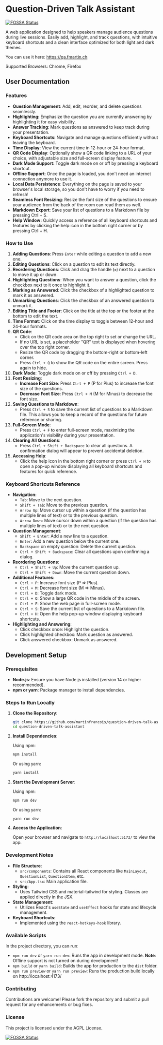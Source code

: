 # Question-Driven Talk Assistant
[![FOSSA Status](https://app.fossa.com/api/projects/git%2Bgithub.com%2Fmartinfrancois%2Fquestion-driven-talk-assistant.svg?type=shield)](https://app.fossa.com/projects/git%2Bgithub.com%2Fmartinfrancois%2Fquestion-driven-talk-assistant?ref=badge_shield)


A web application designed to help speakers manage audience questions during live sessions.
Easily add, highlight, and track questions, with intuitive keyboard shortcuts and a clean interface optimized for both light and dark themes.

You can use it here: https://qa.fmartin.ch

Supported Browsers: Chrome, Firefox

## User Documentation

### Features

- **Question Management**: Add, edit, reorder, and delete questions seamlessly.
- **Highlighting**: Emphasize the question you are currently answering by highlighting it for easy visibility.
- **Answer Tracking**: Mark questions as answered to keep track during your presentation.
- **Keyboard Shortcuts**: Navigate and manage questions efficiently without leaving the keyboard.
- **Time Display**: View the current time in 12-hour or 24-hour format.
- **QR Code Display**: Optionally show a QR code linking to a URL of your choice, with adjustable size and full-screen display feature.
- **Dark Mode Support**: Toggle dark mode on or off by pressing a keyboard shortcut.
- **Offline Support**: Once the page is loaded, you don't need an internet connection anymore to use it.
- **Local Data Persistence**: Everything on the page is saved to your browser's local storage, so you don't have to worry if you need to refresh!
- **Seamless Font Resizing**: Resize the font size of the questions to ensure your audience from the back of the room can read them as well.
- **Markdown Export**: Save your list of questions to a Markdown file by pressing Ctrl + S. 
- **Help Window:** Quickly access a reference of all keyboard shortcuts and features by clicking the help icon in the bottom right corner or by pressing Ctrl + H.

### How to Use

1. **Adding Questions**: Press `Enter` while editing a question to add a new one.
2. **Editing Questions**: Click on a question to edit its text directly.
3. **Reordering Questions**: Click and drag the handle (`≡`) next to a question to move it up or down.
4. **Highlighting Questions**: When you want to answer a question, click the checkbox next to it once to highlight it.
5. **Marking as Answered**: Click the checkbox of a highlighted question to mark it as answered.
6. **Unmarking Questions**: Click the checkbox of an answered question to unmark it.
7. **Editing Title and Footer**: Click on the title at the top or the footer at the bottom to edit the text.
8. **Time Format**: Click on the time display to toggle between 12-hour and 24-hour formats.
9. **QR Code**:
   - Click on the QR code area on the top right to set or change the URL.
   - If no URL is set, a placeholder "QR" text is displayed when hovering over the top right corner.
   - Resize the QR code by dragging the bottom-right or bottom-left corner.
   - Press `Ctrl + Q` to show the QR code on the entire screen. Press again to hide.
10. **Dark Mode**: Toggle dark mode on or off by pressing `Ctrl + D`.
11. **Font Resizing**:
    - **Increase Font Size**: Press `Ctrl + P` (P for Plus) to increase the font size of the questions.
    - **Decrease Font Size**: Press `Ctrl + M` (M for Minus) to decrease the font size.
12. **Saving Questions to Markdown**:
    - Press `Ctrl + S` to save the current list of questions to a Markdown file. This allows you to keep a record of the questions for future reference or sharing.
13. **Full-Screen Mode**:
    - Press `Ctrl + F` to enter full-screen mode, maximizing the application's visibility during your presentation.
14. **Clearing All Questions**:
    - Press `Ctrl + Shift + Backspace` to clear all questions. A confirmation dialog will appear to prevent accidental deletion.
15. **Accessing Help**:
    - Click the help icon in the bottom right corner or press `Ctrl + H` to open a pop-up window displaying all keyboard shortcuts and features for quick reference.

### Keyboard Shortcuts Reference

- **Navigation**:
  - `Tab`: Move to the next question.
  - `Shift + Tab`: Move to the previous question.
  - `Arrow Up`: Move cursor up within a question (if the question has multiple lines of text) or to the previous question.
  - `Arrow Down`: Move cursor down within a question (if the question has multiple lines of text) or to the next question.
- **Question Management**:
  - `Shift + Enter`: Add a new line to a question.
  - `Enter`: Add a new question below the current one.
  - `Backspace` on empty question: Delete the current question.
  - `Ctrl + Shift + Backspace`: Clear all questions upon confirming a dialog.
- **Reordering Questions**:
  - `Ctrl + Shift + Up`: Move the current question up.
  - `Ctrl + Shift + Down`: Move the current question down.
- **Additional Features**:
  - `Ctrl + P`: Increase font size (P => Plus).
  - `Ctrl + M`: Decrease font size (M => Minus).
  - `Ctrl + D`: Toggle dark mode.
  - `Ctrl + Q`: Show a large QR code in the middle of the screen.
  - `Ctrl + F`: Show the web page in full-screen mode.
  - `Ctrl + S`: Save the current list of questions to a Markdown file.
  - `Ctrl + H`: Open the help pop-up window displaying keyboard shortcuts.
- **Highlighting and Answering**:
  - Click checkbox once: Highlight the question.
  - Click highlighted checkbox: Mark question as answered.
  - Click answered checkbox: Unmark as answered.

## Development Setup

### Prerequisites

- **Node.js**: Ensure you have Node.js installed (version 14 or higher recommended).
- **npm or yarn**: Package manager to install dependencies.

### Steps to Run Locally

1. **Clone the Repository**:

   ```bash
   git clone https://github.com/martinfrancois/question-driven-talk-assistant.git
   cd question-driven-talk-assistant
   ```

2. **Install Dependencies**:

   Using npm:

   ```bash
   npm install
   ```

   Or using yarn:

   ```bash
   yarn install
   ```

3. **Start the Development Server**:

   Using npm:

   ```bash
   npm run dev
   ```

   Or using yarn:

   ```bash
   yarn run dev
   ```

4. **Access the Application**:

   Open your browser and navigate to `http://localhost:5173/` to view the app.

### Development Notes

- **File Structure**:
  - `src/components`: Contains all React components like `MainLayout`, `QuestionList`, `QuestionItem`, etc.
  - `src/App.tsx`: Main application file.
- **Styling**:
  - Uses Tailwind CSS and material-tailwind for styling. Classes are applied directly in the JSX.
- **State Management**:
  - Utilizes React's `useState` and `useEffect` hooks for state and lifecycle management.
- **Keyboard Shortcuts**:
  - Implemented using the `react-hotkeys-hook` library.

### Available Scripts

In the project directory, you can run:

- `npm run dev` or `yarn run dev`: Runs the app in development mode. **Note**: Offline support is not turned on during development!
- `npm build` or `yarn build`: Builds the app for production to the `dist` folder.
- `npm run preview` or `yarn run preview`: Runs the production build locally on http://localhost:4173/

### Contributing

Contributions are welcome! Please fork the repository and submit a pull request for any enhancements or bug fixes.

### License

This project is licensed under the AGPL License.


[![FOSSA Status](https://app.fossa.com/api/projects/git%2Bgithub.com%2Fmartinfrancois%2Fquestion-driven-talk-assistant.svg?type=large)](https://app.fossa.com/projects/git%2Bgithub.com%2Fmartinfrancois%2Fquestion-driven-talk-assistant?ref=badge_large)